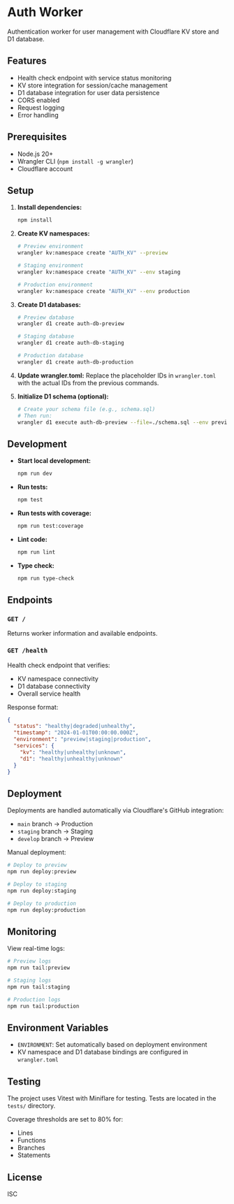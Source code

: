 # Auth Worker

Authentication worker for user management with Cloudflare KV store and D1 database.

## Features

- Health check endpoint with service status monitoring
- KV store integration for session/cache management
- D1 database integration for user data persistence
- CORS enabled
- Request logging
- Error handling

## Prerequisites

- Node.js 20+
- Wrangler CLI (`npm install -g wrangler`)
- Cloudflare account

## Setup

1. **Install dependencies:**
   ```bash
   npm install
   ```

2. **Create KV namespaces:**
   ```bash
   # Preview environment
   wrangler kv:namespace create "AUTH_KV" --preview
   
   # Staging environment
   wrangler kv:namespace create "AUTH_KV" --env staging
   
   # Production environment
   wrangler kv:namespace create "AUTH_KV" --env production
   ```

3. **Create D1 databases:**
   ```bash
   # Preview database
   wrangler d1 create auth-db-preview
   
   # Staging database
   wrangler d1 create auth-db-staging
   
   # Production database
   wrangler d1 create auth-db-production
   ```

4. **Update wrangler.toml:**
   Replace the placeholder IDs in `wrangler.toml` with the actual IDs from the previous commands.

5. **Initialize D1 schema (optional):**
   ```bash
   # Create your schema file (e.g., schema.sql)
   # Then run:
   wrangler d1 execute auth-db-preview --file=./schema.sql --env preview
   ```

## Development

- **Start local development:**
  ```bash
  npm run dev
  ```

- **Run tests:**
  ```bash
  npm test
  ```

- **Run tests with coverage:**
  ```bash
  npm run test:coverage
  ```

- **Lint code:**
  ```bash
  npm run lint
  ```

- **Type check:**
  ```bash
  npm run type-check
  ```

## Endpoints

### `GET /`
Returns worker information and available endpoints.

### `GET /health`
Health check endpoint that verifies:
- KV namespace connectivity
- D1 database connectivity
- Overall service health

Response format:
```json
{
  "status": "healthy|degraded|unhealthy",
  "timestamp": "2024-01-01T00:00:00.000Z",
  "environment": "preview|staging|production",
  "services": {
    "kv": "healthy|unhealthy|unknown",
    "d1": "healthy|unhealthy|unknown"
  }
}
```

## Deployment

Deployments are handled automatically via Cloudflare's GitHub integration:
- `main` branch → Production
- `staging` branch → Staging
- `develop` branch → Preview

Manual deployment:
```bash
# Deploy to preview
npm run deploy:preview

# Deploy to staging
npm run deploy:staging

# Deploy to production
npm run deploy:production
```

## Monitoring

View real-time logs:
```bash
# Preview logs
npm run tail:preview

# Staging logs
npm run tail:staging

# Production logs
npm run tail:production
```

## Environment Variables

- `ENVIRONMENT`: Set automatically based on deployment environment
- KV namespace and D1 database bindings are configured in `wrangler.toml`

## Testing

The project uses Vitest with Miniflare for testing. Tests are located in the `tests/` directory.

Coverage thresholds are set to 80% for:
- Lines
- Functions
- Branches
- Statements

## License

ISC